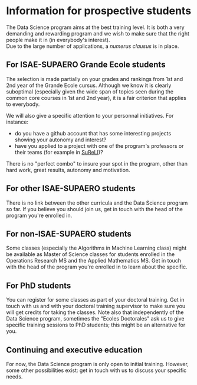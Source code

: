 # Information for prospective students

The Data Science program aims at the best training level. It is both a very demanding and rewarding program and we wish to make sure that the right people make it in (in everybody's interest).<br>
Due to the large number of applications, a *numerus clausus* is in place.

## For ISAE-SUPAERO Grande Ecole students

The selection is made partially on your grades and rankings from 1st and 2nd year of the Grande Ecole cursus. Although we know it is clearly suboptimal (especially given the wide span of topics seen during the common core courses in 1st and 2nd year), it is a fair criterion that applies to everybody.

We will also give a specific attention to your personnal initiatives. For instance:
- do you have a github account that has some interesting projects showing your autonomy and interest?
- have you applied to a project with one of the program's professors or their teams (for example in [SuReLI](https://sureli.github.io))?

There is no "perfect combo" to insure your spot in the program, other than hard work, great results, autonomy and motivation.

## For other ISAE-SUPAERO students

There is no link between the other curricula and the Data Science program so far. If you believe you should join us, get in touch with the head of the program you're enrolled in.

## For non-ISAE-SUPAERO students

Some classes (especially the Algorithms in Machine Learning class) might be available as Master of Science classes for students enrolled in the Operations Research MS and the Applied Mathematics MS. Get in touch with the head of the program you're enrolled in to learn about the specific.

## For PhD students

You can register for some classes as part of your doctoral training. Get in touch with us and with your doctoral training supervisor to make sure you will get credits for taking the classes. Note also that independently of the Data Science program, sometimes the "Ecoles Doctorales" ask us to give specific training sessions to PhD students; this might be an alternative for you.

## Continuing and executive education

For now, the Data Science program is only open to initial training. However, some other possibilities exist: get in touch with us to discuss your specific needs.

